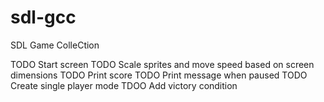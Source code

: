 # sdl-gcc
SDL Game ColleCtion

TODO Start screen
TODO Scale sprites and move speed based on screen dimensions
TODO Print score
TODO Print message when paused
TODO Create single player mode
TDOO Add victory condition 
